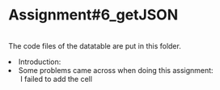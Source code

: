 # Assignment#6_getJSON
<br>The code files of the datatable are put in this folder.

<li>Introduction:
<li>Some problems came across when doing this assignment:
<ol> I failed to add the cell 
<ol>
